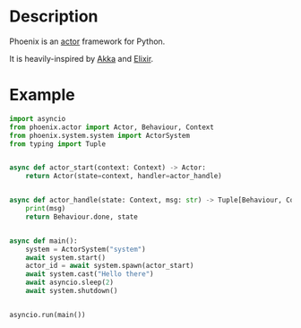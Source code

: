 # Description

Phoenix is an [actor](https://en.wikipedia.org/wiki/Actor_model) framework for Python.

It is heavily-inspired by [Akka](https://akka.io/) and [Elixir](https://elixir-lang.org/).

# Example

```python
import asyncio
from phoenix.actor import Actor, Behaviour, Context
from phoenix.system.system import ActorSystem
from typing import Tuple


async def actor_start(context: Context) -> Actor:
    return Actor(state=context, handler=actor_handle)


async def actor_handle(state: Context, msg: str) -> Tuple[Behaviour, Context]:
    print(msg)
    return Behaviour.done, state


async def main():
    system = ActorSystem("system")
    await system.start()
    actor_id = await system.spawn(actor_start)
    await system.cast("Hello there")
    await asyncio.sleep(2)
    await system.shutdown()


asyncio.run(main())
```
